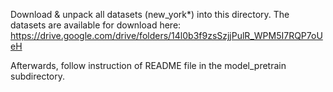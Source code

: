Download & unpack all datasets (new_york*) into this directory. The datasets are available for download here: https://drive.google.com/drive/folders/14l0b3f9zsSzjjPulR_WPM5I7RQP7oUeH

Afterwards, follow instruction of README file in the model_pretrain subdirectory.
